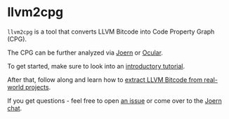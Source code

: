 # llvm2cpg

`llvm2cpg` is a tool that converts LLVM Bitcode into Code Property Graph (CPG).

The CPG can be further analyzed via [Joern](https://joern.io) or [Ocular](http://ocular.shiftleft.io/).

To get started, make sure to look into an [introductory tutorial](https://docs.joern.io/llvm2cpg/hello-llvm).

After that, follow along and learn how to [extract LLVM Bitcode from real-world projects](https://docs.joern.io/llvm2cpg/getting-bitcode).

If you get questions - feel free to open [an issue](https://github.com/ShiftLeftSecurity/llvm2cpg/issues/new) or come over to the [Joern chat](https://gitter.im/joern-code-analyzer/community).

